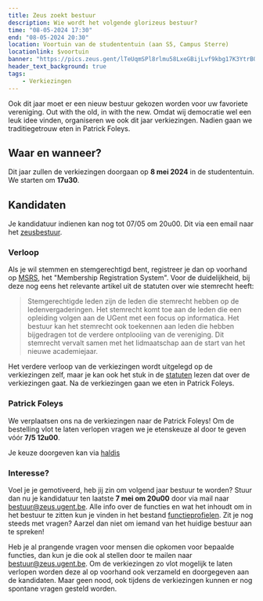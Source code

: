 ```yaml
---
title: Zeus zoekt bestuur
description: Wie wordt het volgende glorizeus bestuur?
time: "08-05-2024 17:30"
end: "08-05-2024 20:30"
location: Voortuin van de studententuin (aan S5, Campus Sterre)
locationlink: $voortuin
banner: "https://pics.zeus.gent/lTeUqmSPl8rlmu58LxeGBijLvf9kbg17K3YtrBQ6.jpg"
header_text_background: true
tags:
    - Verkiezingen
---
```


Ook dit jaar moet er een nieuw bestuur gekozen worden voor uw favoriete vereniging. Out with the old, in with the new. Omdat wij democratie wel een leuk idee vinden, organiseren we ook dit jaar verkiezingen. Nadien gaan we
traditiegetrouw eten in Patrick Foleys.

## Waar en wanneer?

Dit jaar zullen de verkiezingen doorgaan op **8 mei 2024** in de studententuin. We starten om **17u30**.

## Kandidaten

Je kandidatuur indienen kan nog tot 07/05 om 20u00. Dit via een email naar het [zeusbestuur](mailto:bestuur@zeus.ugent.be).

### Verloop

Als je wil stemmen en stemgerechtigd bent, registreer je dan op voorhand op [MSRS][msrs], het "Membership Registration System". Voor de duidelijkheid, bij deze nog eens het relevante artikel uit de statuten over wie stemrecht heeft:

> Stemgerechtigde leden zijn de leden die stemrecht hebben op de ledenvergaderingen. Het stemrecht komt toe aan de leden die een opleiding volgen aan de UGent met een focus op informatica. Het bestuur kan het stemrecht ook toekennen aan leden die hebben bijgedragen tot de verdere ontplooiing van de vereniging. Dit stemrecht vervalt samen met het lidmaatschap aan de start van het nieuwe academiejaar.

Het verdere verloop van de verkiezingen wordt uitgelegd op de verkiezingen zelf, maar je kan ook het stuk in de [statuten][statuten] lezen dat over de verkiezingen gaat. Na de verkiezingen gaan we eten in Patrick Foleys.

### Patrick Foleys

We verplaatsen ons na de verkiezingen naar de Patrick Foleys!
Om de bestelling vlot te laten verlopen vragen we je etenskeuze al door te geven vóór **7/5 12u00**.

Je keuze doorgeven kan via [haldis](https://haldis.zeus.gent/order/w5dn83sg)

### Interesse?

Voel je je gemotiveerd, heb jij zin om volgend jaar bestuur te worden? Stuur dan nu je kandidatuur ten laatste **7 mei om 20u00** door via mail naar [bestuur@zeus.ugent.be](mailto:bestuur@zeus.ugent.be).
Alle info over de functies en wat het inhoudt om in het bestuur te zitten kun je vinden in het bestand [functieprofielen][functieprofielen]. Zit je nog steeds met vragen? Aarzel dan niet om iemand van het huidige bestuur aan te spreken!

Heb je al prangende vragen voor mensen die opkomen voor bepaalde functies, dan kun je die ook al stellen door te mailen naar [bestuur@zeus.ugent.be](mailto:bestuur@zeus.ugent.be).
Om de verkiezingen zo vlot mogelijk te laten verlopen worden deze al op voorhand ook verzameld en doorgegeven aan de kandidaten. Maar geen nood, ook tijdens de verkiezingen kunnen er nog spontane vragen gesteld worden.

[bestuur-mm]: https://mattermost.zeus.gent/zeus/channels/bestuur
[functieprofielen]: https://git.zeus.gent/ZeusWPI/drive/src/branch/master/varia/functieprofielen.md
[statuten]: https://zeus.ugent.be/about/statuten/#hoofdstuk-iii---het-bestuur
[msrs]: https://msrs.zeus.gent/
